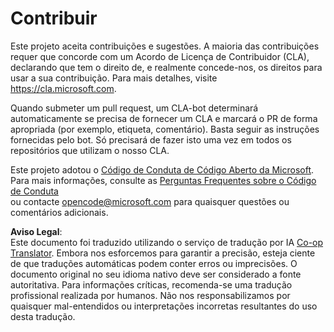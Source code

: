 <!--
CO_OP_TRANSLATOR_METADATA:
{
  "original_hash": "61aff2b3273d4ab66709493b43f91ca1",
  "translation_date": "2025-08-24T20:51:19+00:00",
  "source_file": "CONTRIBUTING.md",
  "language_code": "pt"
}
-->
# Contribuir

Este projeto aceita contribuições e sugestões. A maioria das contribuições requer que concorde com um Acordo de Licença de Contribuidor (CLA), declarando que tem o direito de, e realmente concede-nos, os direitos para usar a sua contribuição. Para mais detalhes, visite https://cla.microsoft.com.

Quando submeter um pull request, um CLA-bot determinará automaticamente se precisa de fornecer um CLA e marcará o PR de forma apropriada (por exemplo, etiqueta, comentário). Basta seguir as instruções fornecidas pelo bot. Só precisará de fazer isto uma vez em todos os repositórios que utilizam o nosso CLA.

Este projeto adotou o [Código de Conduta de Código Aberto da Microsoft](https://opensource.microsoft.com/codeofconduct/).  
Para mais informações, consulte as [Perguntas Frequentes sobre o Código de Conduta](https://opensource.microsoft.com/codeofconduct/faq/)  
ou contacte [opencode@microsoft.com](mailto:opencode@microsoft.com) para quaisquer questões ou comentários adicionais.

**Aviso Legal**:  
Este documento foi traduzido utilizando o serviço de tradução por IA [Co-op Translator](https://github.com/Azure/co-op-translator). Embora nos esforcemos para garantir a precisão, esteja ciente de que traduções automáticas podem conter erros ou imprecisões. O documento original no seu idioma nativo deve ser considerado a fonte autoritativa. Para informações críticas, recomenda-se uma tradução profissional realizada por humanos. Não nos responsabilizamos por quaisquer mal-entendidos ou interpretações incorretas resultantes do uso desta tradução.